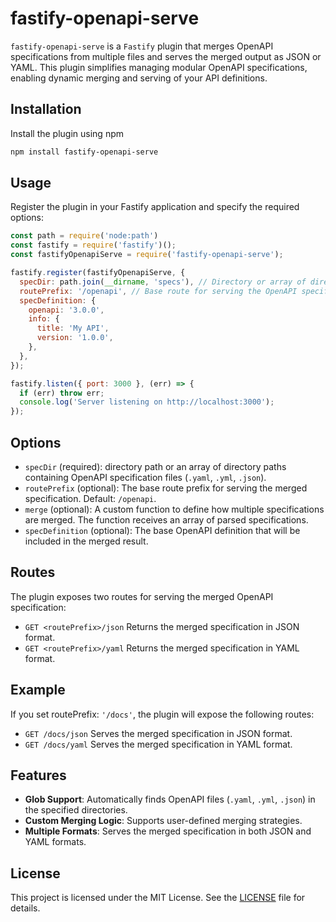 # fastify-openapi-serve

`fastify-openapi-serve` is a `Fastify` plugin that merges OpenAPI specifications from multiple files and serves the merged output as JSON or YAML. This plugin simplifies managing modular OpenAPI specifications, enabling dynamic merging and serving of your API definitions.

## Installation

Install the plugin using npm
```bash
npm install fastify-openapi-serve
```

## Usage

Register the plugin in your Fastify application and specify the required options:
```javascript
const path = require('node:path')
const fastify = require('fastify')();
const fastifyOpenapiServe = require('fastify-openapi-serve');

fastify.register(fastifyOpenapiServe, {
  specDir: path.join(__dirname, 'specs'), // Directory or array of directories containing OpenAPI files
  routePrefix: '/openapi', // Base route for serving the OpenAPI specification
  specDefinition: {
    openapi: '3.0.0',
    info: {
      title: 'My API',
      version: '1.0.0',
    },
  },
});

fastify.listen({ port: 3000 }, (err) => {
  if (err) throw err;
  console.log('Server listening on http://localhost:3000');
});

```

## Options

- `specDir` (required): directory path or an array of directory paths containing OpenAPI specification files (`.yaml`, `.yml`, `.json`).
- `routePrefix` (optional): The base route prefix for serving the merged specification. Default: `/openapi`.
- `merge` (optional): A custom function to define how multiple specifications are merged. The function receives an array of parsed specifications.
- `specDefinition` (optional): The base OpenAPI definition that will be included in the merged result.

## Routes

The plugin exposes two routes for serving the merged OpenAPI specification:
- `GET <routePrefix>/json` Returns the merged specification in JSON format.
- `GET <routePrefix>/yaml` Returns the merged specification in YAML format.

## Example

If you set routePrefix: `'/docs'`, the plugin will expose the following routes:
- `GET /docs/json` Serves the merged specification in JSON format.
- `GET /docs/yaml` Serves the merged specification in YAML format.

## Features

- **Glob Support**: Automatically finds OpenAPI files (`.yaml`, `.yml`, `.json`) in the specified directories.
- **Custom Merging Logic**: Supports user-defined merging strategies.
- **Multiple Formats**: Serves the merged specification in both JSON and YAML formats.

## License

This project is licensed under the MIT License. See the [LICENSE](https://github.com/inyourtime/fastify-openapi-merge/blob/main/LICENSE) file for details.
